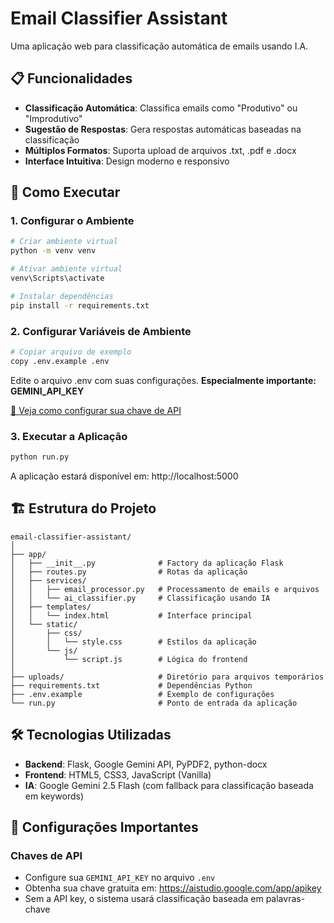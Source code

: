 # Email Classifier Assistant

Uma aplicação web para classificação automática de emails usando I.A.

## 📋 Funcionalidades

- **Classificação Automática**: Classifica emails como "Produtivo" ou "Improdutivo"
- **Sugestão de Respostas**: Gera respostas automáticas baseadas na classificação
- **Múltiplos Formatos**: Suporta upload de arquivos .txt, .pdf e .docx
- **Interface Intuitiva**: Design moderno e responsivo

## 🚀 Como Executar

### 1. Configurar o Ambiente

```bash
# Criar ambiente virtual
python -m venv venv

# Ativar ambiente virtual
venv\Scripts\activate

# Instalar dependências
pip install -r requirements.txt
```

### 2. Configurar Variáveis de Ambiente

```bash
# Copiar arquivo de exemplo
copy .env.example .env
```
Edite o arquivo .env com suas configurações.
**Especialmente importante: GEMINI_API_KEY**

[🔑 Veja como configurar sua chave de API](#chaves-de-api)

### 3. Executar a Aplicação

```bash
python run.py
```

A aplicação estará disponível em: http://localhost:5000

## 🏗️ Estrutura do Projeto

```
email-classifier-assistant/
│
├── app/
│   ├── __init__.py              # Factory da aplicação Flask
│   ├── routes.py                # Rotas da aplicação
│   ├── services/
│   │   ├── email_processor.py   # Processamento de emails e arquivos
│   │   └── ai_classifier.py     # Classificação usando IA
│   ├── templates/
│   │   └── index.html           # Interface principal
│   └── static/
│       ├── css/
│       │   └── style.css        # Estilos da aplicação
│       └── js/
│           └── script.js        # Lógica do frontend
│
├── uploads/                     # Diretório para arquivos temporários
├── requirements.txt             # Dependências Python
├── .env.example                 # Exemplo de configurações
└── run.py                       # Ponto de entrada da aplicação
```

## 🛠️ Tecnologias Utilizadas

- **Backend**: Flask, Google Gemini API, PyPDF2, python-docx
- **Frontend**: HTML5, CSS3, JavaScript (Vanilla)
- **IA**: Google Gemini 2.5 Flash (com fallback para classificação baseada em keywords)

## 📝 Configurações Importantes

### Chaves de API
- Configure sua `GEMINI_API_KEY` no arquivo `.env`
- Obtenha sua chave gratuita em: https://aistudio.google.com/app/apikey
- Sem a API key, o sistema usará classificação baseada em palavras-chave